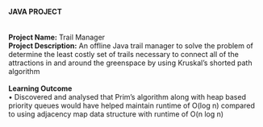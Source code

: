 **JAVA PROJECT** <br />
<br />
<br />
**Project Name:** Trail Manager<br />
**Project Description:**  An offline Java trail manager to solve the problem of determine the least costly set of trails necessary to connect all of the attractions in and around the greenspace by using Kruskal’s shorted path algorithm
<br /><br />
**Learning Outcome**<br />
•	Discovered and analysed that Prim’s algorithm along with heap based priority queues would have helped maintain runtime of O(log n) compared to using adjacency map data structure with runtime of O(n log n) 
